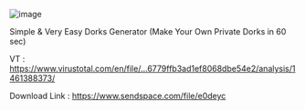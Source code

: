 ![image](https://github.com/ZenXkali/Simple-Very-Easy-Dorks-Generator/assets/163761060/df7f430f-a27d-4e28-99da-5e3b53dc79f8)

Simple & Very Easy Dorks Generator (Make Your Own Private Dorks in 60 sec)

VT : https://www.virustotal.com/en/file/...6779ffb3ad1ef8068dbe54e2/analysis/1461388373/

Download Link : https://www.sendspace.com/file/e0deyc
